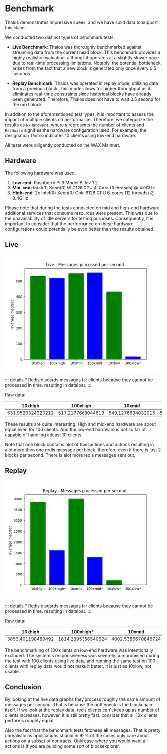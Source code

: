 # Benchmark

Thalos demonstrates impressive speed, and we have solid data to support this claim.

We conducted two distinct types of benchmark tests:

* **Live Benchmark**: Thalos was thoroughly benchmarked against streaming data from the current head block. This benchmark provides a highly realistic evaluation, although it operates at a slightly slower pace due to real-time processing limitations. Notably, the potential bottleneck arises from the fact that a new block is generated only once every 0.5 seconds.

* **Replay Benchmark**: Thalos was operated in replay mode, utilizing data from a previous block.
This mode allows for higher throughput as it eliminates real-time constraints since historical blocks have already been generated.
Therefore, Thalos does not have to wait 0.5 second for the next block.

In addition to the aforementioned test types, it is important to assess the impact of multiple clients on performance. Therefore, we categorize the results as `NxHardware`, where `N` represents the number of clients and `Hardware` signifies the hardware configuration used. For example, the designation `10xlow` indicates 10 clients using low-end hardware.

All tests were diligently conducted on the WAX Mainnet.

## Hardware

The following hardware was used.

1. **Low-end**: Raspberry Pi 3 Model B Rev 1.2
2. **Mid-end**: Intel(R) Xeon(R) W-2125 CPU 4-Core (8 threads) @ 4.0GHz
3. **High-end**: 2x Intel(R) Xeon(R) Gold 6128 CPU 6-cores (12 threads) @ 3.4GHz

Please note that during the tests conducted on mid and high-end hardware, additional services that consume resources were present.
This was due to the unavailability of idle servers for testing purposes.
Consequently, it is important to consider that the performance on these hardware configurations could potentially be even better than the results obtained.

## Live

![Live Data msg per sec](./live.png)

::: details
\* Redis discards messages for clients because they cannot be processed in time. resulting in dataloss.
:::


Raw data:

| 10xhigh           | 100xhigh          | 10xmid            | 100xmid           | 10xlow             | 100xlow*           |
| ----------------- | ----------------- | ----------------- | ----------------- | ------------------ | ------------------ |
| 531.9520324320212 | 517.2177668044619 | 549.1276634032015 | 553.6179173960732 | 432.66369389719085 | 17.004179093675067 |

These results are quite interesting. High and mid-end hardware are about equal even for 100 clients. And the low-end hardware is not so far of. capable of handling atleast 10 clients.

Note that one block contains alot of transactions and actions resulting in alot more then one redis message per block. therefore even if there is just 2 blocks per second. There is alot more redis messages sent out.

## Replay

![Replay Data msg per sec](./replay.png)

::: details
\* Redis discards messages for clients because they cannot be processed in time. resulting in dataloss.
:::


Raw data:

| 10xhigh           | 100xhigh*          | 10xmid             | 100xmid*           | 10xlow*            | 100xlow*           |
| ----------------- | ------------------ | ------------------ | ------------------ | ------------------ | ------------------ |
| 3853.401198489492 | 1614.2395356540624 | 4002.5386670846724 | 1297.8602672923382 | 211.21962626224587 | 0                  |

The benchmarking of 100 clients on low-end hardware was intentionally excluded. The system's responsiveness was severely compromised during the test with 100 clients using live data, and running the same test on 100 clients with replay data would not make it better.
it is just as 10xlow, not usable.

## Conclusion

By looking at the live data graphs they process roughly the same amount of messages per second. That is because the bottleneck is the blockchain
itself. If we look at the replay data, redis clients can't keep up as number of clients increases. however, it is still pretty fast. consider that all 10x clients performs roughly equal.

Also the fact that the benchmark tests fetchees **all** messages. That is pretty unrealistic as applications should in 99% of the cases only care about actions on a subset of contracts. Only case where you would want all actions is if you are building some sort of blockexplorer.